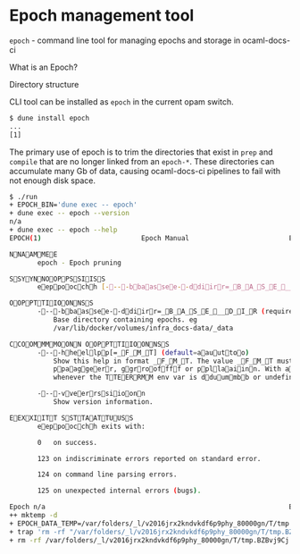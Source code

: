 # Epoch management tool

`epoch` - command line tool for managing epochs and storage in ocaml-docs-ci

What is an Epoch?

Directory structure

CLI tool can be installed as `epoch` in the current opam switch.

```sh
$ dune install epoch
...
[1]
```

The primary use of epoch is to trim the directories that exist in `prep` and `compile` that are no longer linked from an `epoch-*`. These directories can accumulate many Gb of data, causing ocaml-docs-ci pipelines to fail with not enough disk space.

```sh
$ ./run
+ EPOCH_BIN='dune exec -- epoch'
+ dune exec -- epoch --version
n/a
+ dune exec -- epoch --help
EPOCH(1)                         Epoch Manual                         EPOCH(1)

NNAAMMEE
       epoch - Epoch pruning

SSYYNNOOPPSSIISS
       eeppoocchh [----bbaassee--ddiirr=_B_A_S_E___D_I_R] [_O_P_T_I_O_N]…

OOPPTTIIOONNSS
       ----bbaassee--ddiirr=_B_A_S_E___D_I_R (required)
           Base directory containing epochs. eg
           /var/lib/docker/volumes/infra_docs-data/_data

CCOOMMMMOONN OOPPTTIIOONNSS
       ----hheellpp[=_F_M_T] (default=aauuttoo)
           Show this help in format _F_M_T. The value _F_M_T must be one of aauuttoo,
           ppaaggeerr, ggrrooffff or ppllaaiinn. With aauuttoo, the format is ppaaggeerr or ppllaaiinn
           whenever the TTEERRMM env var is dduummbb or undefined.

       ----vveerrssiioonn
           Show version information.

EEXXIITT SSTTAATTUUSS
       eeppoocchh exits with:

       0   on success.

       123 on indiscriminate errors reported on standard error.

       124 on command line parsing errors.

       125 on unexpected internal errors (bugs).

Epoch n/a                                                             EPOCH(1)
++ mktemp -d
+ EPOCH_DATA_TEMP=/var/folders/_l/v2016jrx2kndvkdf6p9phy_80000gn/T/tmp.BZBvj9Cj
+ trap 'rm -rf "/var/folders/_l/v2016jrx2kndvkdf6p9phy_80000gn/T/tmp.BZBvj9Cj"' EXIT
+ rm -rf /var/folders/_l/v2016jrx2kndvkdf6p9phy_80000gn/T/tmp.BZBvj9Cj
```
